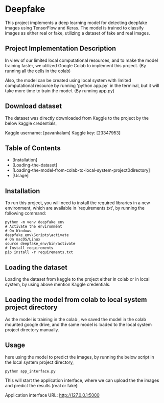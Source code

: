 # Deepfake

This project implements a deep learning model for detecting deepfake images using TensorFlow and Keras. The model is trained to classify images as either real or fake, utilizing a dataset of fake and real images.

## Project Implementation Description

In view of our limited local computational resources, and to make the model training faster, we utilized Google Colab to implement this project. (By running all the cells in the colab)

Also, the model can be created using local system with limited computational resource by running 'python app.py' in the terminal, but it will take more time to train the model. (By running app.py)

## Download dataset
The dataset was directly downloaded from Kaggle to the project by the below kaggle credentials,

Kaggle username: [pavankalam]
Kaggle key: [23347953]



## Table of Contents
- [Installation] 
- [Loading-the-dataset]
- [Loading-the-model-from-colab-to-local-system-project0directory]
- [Usage]


## Installation

To run this project, you will need to install the required libraries in a new environment, which are available in 'requirements.txt', by running the following command:

```shell
python -m venv deepfake_env
# Activate the environment
# On Windows
deepfake_env\Scripts\activate
# On macOS/Linux
source deepfake_env/bin/activate
# Install requirements
pip install -r requirements.txt
```

## Loading the dataset

Loading the dataset from kaggle to the project either in colab or in local system, by using above mention Kaggle credentials.


## Loading the model from colab to local system project directory

As the model is training in the colab , we saved the model in the colab mounted google drive, and the same model is loaded to the local system project directory manually.

## Usage

here using the model to predict the images, by running the below script in the local system project directory,

```shell
python app_interface.py
```

This will start the application interface, where we can upload the the images and predict the results (real or fake)

Application interface URL: http://127.0.0.1:5000



